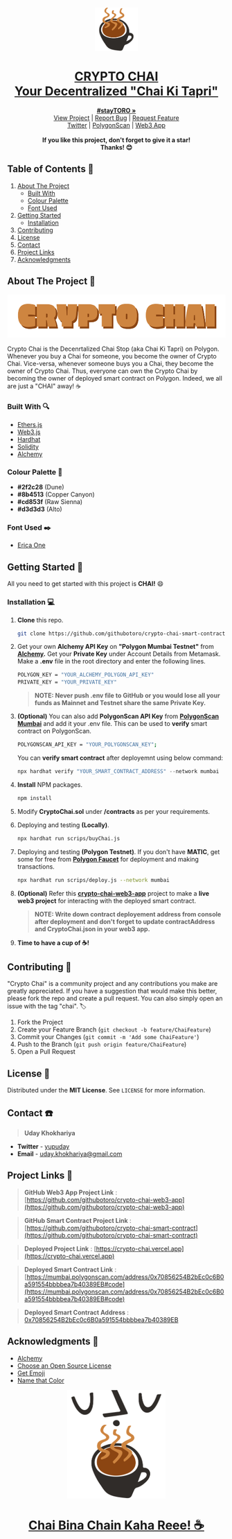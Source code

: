 <!-- PROJECT HEADER -->

<br />
<div align="center">
  <a href="https://crypto-chai.vercel.app/">
    <img src="Images/crypto-chai-logo.png" alt="logo" height="100">
    <h1>CRYPTO CHAI<br/>Your Decentralized "Chai Ki Tapri"</h1>
  </a>
  
  <p align="center">
    <a href="https://crypto-chai-web3-app.vercel.app/"><strong>#stayTORO »</strong></a>
    <br />
    <a href="https://crypto-chai-web3-app.vercel.app/">View Project</a>
    |
    <a href="https://github.com/githubotoro/crypto-chai-smart-contract/issues">Report Bug</a>
    |
    <a href="https://github.com/githubotoro/crypto-chai-smart-contract/issues">Request Feature</a>
    <br/>
    <a href="https://twitter.com/yupuday">Twitter</a>
    |
    <a href="https://mumbai.polygonscan.com/address/0x70856254B2bEc0c6B0a591554bbbbea7b40389EB#code">PolygonScan</a>
    |
    <a href="https://github.com/githubotoro/crypto-chai-web3-app">Web3 App</a>
    <br/> <br/>
    <b>If you like this project, don't forget to give it a star! <br/> Thanks! 😊</b>
  </p>
  
</div>

<!-- PROJECT HEADER -->

<!-- TABLE OF CONTENTS -->

## Table of Contents 📌

  <ol>
    <li>
      <a href="#about-the-project">About The Project</a>
      <ul>
        <li><a href="#built-with">Built With</a></li>
      </ul>
      <ul>
        <li><a href="#colour-palette">Colour Palette</a></li>
      </ul>
      <ul>
        <li><a href="#font-used">Font Used</a></li>
      </ul>
    </li>
    <li>
      <a href="#getting-started">Getting Started</a>
      <ul>
        <li><a href="#installation">Installation</a></li>
      </ul>
    </li>
    <li><a href="#contributing">Contributing</a></li>
    <li><a href="#license">License</a></li>
    <li><a href="#contact">Contact</a></li>
    <li><a href="#project-links">Project Links</a></li>
    <li><a href="#acknowledgements">Acknowledgments</a></li>
  </ol>

<!-- TABLE OF CONTENTS -->

<!-- ABOUT THE PROJECT -->

<a name="about-the-project"></a>

## About The Project 📝

<div align="center">
<a href="https://crypto-chai.vercel.app/">
    <img src="Images/crypto-chai-title.png" alt="logo" height="100">
</a>
</div>

Crypto Chai is the Decenrtalized Chai Stop (aka Chai Ki Tapri) on Polygon. Whenever you buy a Chai for someone, you become the owner of Crypto Chai. Vice-versa, whenever someone buys you a Chai, they become the owner of Crypto Chai. Thus, everyone can own the Crypto Chai by becoming the owner of deployed smart contract on Polygon. Indeed, we all are just a "CHAI" away! ☕

<!-- ABOUT THE PROJECT -->

<!-- BUILT WITH -->

<a name="built-with"></a>

### Built With 🔍

-   [Ethers.js](https://docs.ethers.io/v5/)
-   [Web3.js](https://web3js.readthedocs.io/en/v1.7.0/)
-   [Hardhat](https://hardhat.org/)
-   [Solidity](https://docs.soliditylang.org/en/v0.8.12/)
-   [Alchemy](https://www.alchemy.com/)

<!-- BUILT WITH -->

<!-- COLOUR PALETTE -->

<a name="colour-palette"></a>

### Colour Palette 🎨

-   <b>#2f2c28</b> (Dune)
-   <b>#8b4513</b> (Copper Canyon)
-   <b>#cd853f</b> (Raw Sienna)
-   <b>#d3d3d3</b> (Alto)

<!-- COLOUR PALETTE -->

<!-- FONT USED -->

<a name="font-used"></a>

### Font Used ✒️

-   [Erica One](https://fonts.google.com/specimen/Erica+One)

<!-- FONT USED -->

<!-- ABOUT THE PROJECT -->

<!-- GETTING STARTED -->

<a name="getting-started"></a>

## Getting Started 🚀

All you need to get started with this project is **CHAI!** 😄

<a name="installation"></a>

### Installation 💻

1.  **Clone** this repo.

    ```sh
    git clone https://github.com/githubotoro/crypto-chai-smart-contract.git
    ```

2.  Get your own **Alchemy API Key** on **"Polygon Mumbai Testnet"** from **[Alchemy](https://www.alchemy.com/).** Get your **Private Key** under Account Details from Metamask. Make a **.env** file in the root directory and enter the following lines.

    ```sh
    POLYGON_KEY = "YOUR_ALCHEMY_POLYGON_API_KEY"
    PRIVATE_KEY = "YOUR_PRIVATE_KEY"
    ```

    > **NOTE: Never push .env file to GitHub or you would lose all your funds as Mainnet and Testnet share the same Private Key.**

3.  **(Optional)** You can also add **PolygonScan API Key** from **[PolygonScan Mumbai](https://mumbai.polygonscan.com/)** and add it your .env file. This can be used to **verify** smart contract on PolygonScan.

    ```sh
    POLYGONSCAN_API_KEY = "YOUR_POLYGONSCAN_KEY";
    ```

    You can **verify smart contract** after deployemnt using below command:

    ```js
    npx hardhat verify "YOUR_SMART_CONTRACT_ADDRESS" --network mumbai
    ```

4.  **Install** NPM packages.

    ```sh
    npm install
    ```

5.  Modify **CryptoChai.sol** under **/contracts** as per your requirements.

6.  Deploying and testing **(Locally)**.

    ```sh
    npx hardhat run scrips/buyChai.js
    ```

7.  Deploying and testing **(Polygon Testnet)**. If you don't have **MATIC**, get some for free from **[Polygon Faucet](https://faucet.polygon.technology/)** for deployment and making transactions.

    ```sh
    npx hardhat run scrips/deploy.js --network mumbai
    ```

8.  **(Optional)** Refer this **[crypto-chai-web3-app](https://github.com/githubotoro/crypto-chai-web3-app)** project to make a **live web3 project** for interacting with the deployed smart contract.

    > **NOTE: Write down contract deployement address from console after deployment and don't forget to update contractAddress and CryptoChai.json in your web3 app.**

9.  **Time to have a cup of ☕!**

<!-- GETTING STARTED -->

<!-- CONTRIBUTING -->

<a name="contributing"></a>

## Contributing 🤝

"Crypto Chai" is a community project and any contributions you make are greatly appreciated. If you have a suggestion that would make this better, please fork the repo and create a pull request. You can also simply open an issue with the tag "chai". 🏷

1. Fork the Project
2. Create your Feature Branch (`git checkout -b feature/ChaiFeature`)
3. Commit your Changes (`git commit -m 'Add some ChaiFeature'`)
4. Push to the Branch (`git push origin feature/ChaiFeature`)
5. Open a Pull Request

<!-- CONTRIBUTING -->

<!-- LICENSE -->

<a name="license"></a>

## License 📃

Distributed under the **MIT License**. See `LICENSE` for more information.

<!-- LICENSE -->

<!-- CONTACT -->

<a name="contact"></a>

## Contact ☎️

> **Uday Khokhariya**

-   **Twitter** - [yupuday](https://twitter.com/yupuday)
-   **Email** - uday.khokhariya@gmail.com

<!-- CONTACT -->

<!-- PROJECT LINKS -->

<a name="project-links"></a>

## Project Links 🔗

> **GitHub Web3 App Project Link** : [https://github.com/githubotoro/crypto-chai-web3-app](https://github.com/githubotoro/crypto-chai-web3-app)

> **GitHub Smart Contract Project Link** : [https://github.com/githubotoro/crypto-chai-smart-contract](https://github.com/githubotoro/crypto-chai-smart-contract)

> **Deployed Project Link** : [https://crypto-chai.vercel.app](https://crypto-chai.vercel.app)

> **Deployed Smart Contract Link** : [https://mumbai.polygonscan.com/address/0x70856254B2bEc0c6B0a591554bbbbea7b40389EB#code](https://mumbai.polygonscan.com/address/0x70856254B2bEc0c6B0a591554bbbbea7b40389EB#code)

> **Deployed Smart Contract Address** : [0x70856254B2bEc0c6B0a591554bbbbea7b40389EB](https://mumbai.polygonscan.com/address/0x70856254B2bEc0c6B0a591554bbbbea7b40389EB)

<!-- PROJECT LINKS -->

<!-- ACKNOWLEDGMENTS -->

<a name="acknowledgements"></a>

## Acknowledgments 🙌

-   [Alchemy](https://www.alchemy.com/)
-   [Choose an Open Source License](https://choosealicense.com)
-   [Get Emoji](https://getemoji.com/)
-   [Name that Color](https://chir.ag/projects/name-that-color/#D3D3D3)

<!-- ACKNOWLEDGMENTS -->

<div align="center">
  <a href="https://crypto-chai.vercel.app">
    <img src="Images/crypto-chai-illustration.svg" alt="logo" height="250">
    <h1>Chai Bina Chain Kaha Reee! ☕</h1>
  </a>
</div>
